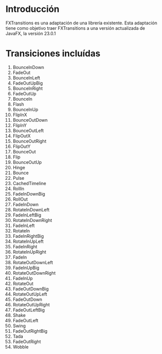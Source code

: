 
# Introducción

FXTransitions es una adaptación de una librería existente.
Esta adaptación tiene como objetivo traer FXTransitions a una versión actualizada de JavaFX, la versión 23.0.1

# Transiciones incluídas

1. BounceInDown
2. FadeOut
3. BounceInLeft
4. FadeOutUpBig
5. BounceInRight
6. FadeOutUp
7. BounceIn
8. Flash
9. BounceInUp
10. FlipInX
11. BounceOutDown
12. FlipInY
13. BounceOutLeft
14. FlipOutX
15. BounceOutRight
16. FlipOutY
17. BounceOut
18. Flip
19. BounceOutUp
20. Hinge
21. Bounce
22. Pulse
23. CachedTimeline
24. RollIn
25. FadeInDownBig
26. RollOut
27. FadeInDown
28. RotateInDownLeft
29. FadeInLeftBig
30. RotateInDownRight
31. FadeInLeft
32. RotateIn
33. FadeInRightBig
34. RotateInUpLeft
35. FadeInRight
36. RotateInUpRight
37. FadeIn
38. RotateOutDownLeft
39. FadeInUpBig
40. RotateOutDownRight
41. FadeInUp
42. RotateOut
43. FadeOutDownBig
44. RotateOutUpLeft
45. FadeOutDown
46. RotateOutUpRight
47. FadeOutLeftBig
48. Shake
49. FadeOutLeft
50. Swing
51. FadeOutRightBig
52. Tada
53. FadeOutRight
54. Wobble